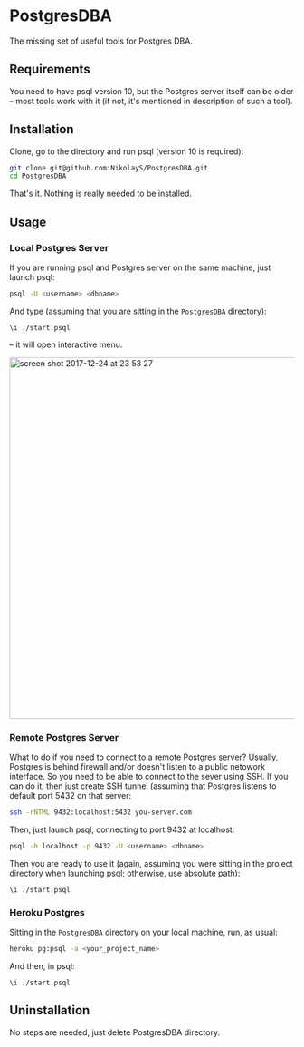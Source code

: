 # PostgresDBA

The missing set of useful tools for Postgres DBA.

## Requirements

You need to have psql version 10, but the Postgres server itself can be older – most tools work with it (if not, it's mentioned in description of such a tool).

## Installation
Clone, go to the directory and run psql (version 10 is required):
```bash
git clone git@github.com:NikolayS/PostgresDBA.git
cd PostgresDBA
```

That's it. Nothing is really needed to be installed.

## Usage

### Local Postgres Server
If you are running psql and Postgres server on the same machine, just launch psql:
```bash
psql -U <username> <dbname>
```

And type (assuming that you are sitting in the `PostgresDBA` directory):
```
\i ./start.psql
```

– it will open interactive menu.

<img width="638" alt="screen shot 2017-12-24 at 23 53 27" src="https://user-images.githubusercontent.com/1345402/34329158-c6190c82-e905-11e7-9920-609cf319b745.png">

### Remote Postgres Server
What to do if you need to connect to a remote Postgres server? Usually, Postgres is behind firewall and/or doesn't listen to a public netowork interface. So you need to be able to connect to the sever using SSH. If you can do it, then just create SSH tunnel (assuming that Postgres listens to default port 5432 on that server:

```bash
ssh -rNTML 9432:localhost:5432 you-server.com
```

Then, just launch psql, connecting to port 9432 at localhost:
```bash
psql -h localhost -p 9432 -U <username> <dbname>
```

Then you are ready to use it (again, assuming you were sitting in the project directory when launching psql; otherwise, use absolute path):
```
\i ./start.psql
```

### Heroku Postgres
Sitting in the `PostgresDBA` directory on your local machine, run, as usual:
```bash
heroku pg:psql -a <your_project_name>
```

And then, in psql:
```
\i ./start.psql
```

## Uninstallation
No steps are needed, just delete PostgresDBA directory.
